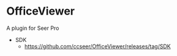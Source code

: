 # OfficeViewer
A plugin for Seer Pro


- SDK
  - https://github.com/ccseer/OfficeViewer/releases/tag/SDK